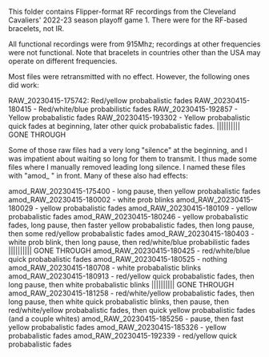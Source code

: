 This folder contains Flipper-format RF recordings from the Cleveland Cavaliers' 2022-23 season playoff game 1. There were for the RF-based bracelets, not IR.

All functional recordings were from 915Mhz; recordings at other frequencies were not functional. Note that bracelets in countries other than the USA may operate on different frequencies.

Most files were retransmitted with no effect. However, the following ones did work:

RAW_20230415-175742: Red/yellow probabalistic fades
RAW_20230415-180415 - Red/white/blue probabilistic fades
RAW_20230415-192857 - Yellow probabalistic fades
RAW_20230415-193302 - Yellow probabalistic quick fades at beginning, later other quick probabalistic fades. |||||||||| GONE THROUGH


Some of those raw files had a very long "silence" at the beginning, and I was impatient about waiting so long for them to transmit. I thus made some files where I manually removed leading long silence. I named these files with "amod_
" in front. Many of these also had effects:

amod_RAW_20230415-175400 - long pause, then yellow probabalistic fades
amod_RAW_20230415-180002 - white prob blinks
amod_RAW_20230415-180029 - yellow probabalistic fades
amod_RAW_20230415-180109 - yellow probabalistic fades
amod_RAW_20230415-180246 - yellow probabalistic fades, long pause, then faster yellow probabalistic fades, then long pause, then some red/yellow probabalistic fades
amod_RAW_20230415-180403 - white prob blink, then long pause, then red/white/blue probabilistic fades  |||||||||| GONE THROUGH
amod_RAW_20230415-180425 - red/white/blue quick probabalistic fades
amod_RAW_20230415-180525 - nothing
amod_RAW_20230415-180708 - white probabalistic blinks
amod_RAW_20230415-180913 - red/yellow quick probabalistic fades, then long pause, then white probabalistic blinks |||||||||| GONE THROUGH
amod_RAW_20230415-181258 - red/white/yellow probabalistic fades, then long pause, then white quick probabalistic blinks, then pause, then red/white/yellow probabalistic fades, then quick yellow probabalistic fades (and a couple whites)
amod_RAW_20230415-185256 - pause, then fast yellow probabalistic fades
amod_RAW_20230415-185326 - yellow probabalistic fades
amod_RAW_20230415-192339 - red/yellow quick probabalistic fades